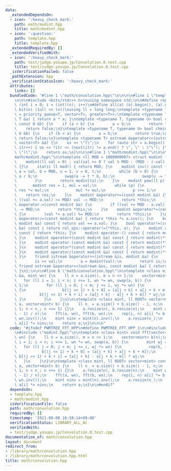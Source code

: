 ```yaml
---
data:
  _extendedDependsOn:
  - icon: ':heavy_check_mark:'
    path: math/modint.hpp
    title: math/modint.hpp
  - icon: ':question:'
    path: template.hpp
    title: template.hpp
  _extendedRequiredBy: []
  _extendedVerifiedWith:
  - icon: ':heavy_check_mark:'
    path: test/judge.yosupo.jp/Convolution.0.test.cpp
    title: test/judge.yosupo.jp/Convolution.0.test.cpp
  _isVerificationFailed: false
  _pathExtension: hpp
  _verificationStatusIcon: ':heavy_check_mark:'
  attributes:
    links: []
  bundledCode: "#line 1 \"math/convolution.hpp\"\n\n\n\n#line 1 \"template.hpp\"\n\
    \n\n\n#include <bits/stdc++.h>\nusing namespace std;\n\n#define rep(i, n) for\
    \ (int i = 0; i < (int)(n); i++)\n#define all(a) (a).begin(), (a).end()\n#define\
    \ bit(n) (1ull << (n))\nusing ll = long long;\ntemplate <typename T> using priority_queue_rev\
    \ = priority_queue<T, vector<T>, greater<T>>;\ntemplate <typename T> T sq(const\
    \ T &a) { return a * a; }\ntemplate <typename T, typename U> bool chmax(T &a,\
    \ const U &b) {\n    if (a < b) {\n        a = b;\n        return true;\n    }\n\
    \    return false;\n}\ntemplate <typename T, typename U> bool chmin(T &a, const\
    \ U &b) {\n    if (b < a) {\n        a = b;\n        return true;\n    }\n   \
    \ return false;\n}\ntemplate <typename T> ostream &operator<<(ostream &os, const\
    \ vector<T> &a) {\n    os << \"(\";\n    for (auto itr = a.begin(); itr != a.end();\
    \ itr++) { os << *itr << (next(itr) != a.end() ? \", \" : \"\"); }\n    os <<\
    \ \")\";\n    return os;\n}\n\n\n#line 1 \"math/modint.hpp\"\n\n\n\n#line 5 \"\
    math/modint.hpp\"\n\ntemplate <ll MOD = 1000000007> struct modint {\n    ll val;\n\
    \    modint(ll val = 0) : val(val >= 0 ? val % MOD : (MOD - (-val) % MOD) % MOD)\
    \ {}\n    static ll mod() { return MOD; }\n    modint inv() const {\n        ll\
    \ a = val, b = MOD, u = 1, v = 0, t;\n        while (b > 0) {\n            t =\
    \ a / b;\n            swap(a -= t * b, b);\n            swap(u -= t * v, v);\n\
    \        }\n        return modint(u);\n    }\n    modint pow(ll p) const {\n \
    \       modint res = 1, mul = val;\n        while (p) {\n            if (p & 1)\
    \ res *= mul;\n            mul *= mul;\n            p >>= 1;\n        }\n    \
    \    return res;\n    }\n    modint &operator+=(const modint &a) {\n        if\
    \ ((val += a.val) >= MOD) val -= MOD;\n        return *this;\n    }\n    modint\
    \ &operator-=(const modint &a) {\n        if ((val += MOD - a.val) >= MOD) val\
    \ -= MOD;\n        return *this;\n    }\n    modint &operator*=(const modint &a)\
    \ {\n        (val *= a.val) %= MOD;\n        return *this;\n    }\n    modint\
    \ &operator/=(const modint &a) { return *this *= a.inv(); }\n    bool operator==(const\
    \ modint &a) const { return val == a.val; }\n    bool operator!=(const modint\
    \ &a) const { return rel_ops::operator!=(*this, a); }\n    modint operator+()\
    \ const { return *this; }\n    modint operator-() const { return modint(-val);\
    \ }\n    modint operator+(const modint &a) const { return modint(*this) += a;\
    \ }\n    modint operator-(const modint &a) const { return modint(*this) -= a;\
    \ }\n    modint operator*(const modint &a) const { return modint(*this) *= a;\
    \ }\n    modint operator/(const modint &a) const { return modint(*this) /= a;\
    \ }\n    friend istream &operator>>(istream &is, modint &a) {\n        ll val;\n\
    \        is >> val;\n        a = modint(val);\n        return is;\n    }\n   \
    \ friend ostream &operator<<(ostream &os, const modint &a) { return os << a.val;\
    \ }\n};\n\n\n#line 6 \"math/convolution.hpp\"\n\ntemplate <class mint> void fft(vector<mint>\
    \ &a, mint wn) {\n    ll n = a.size(), m = n >> 1;\n    vector<mint> b(n);\n \
    \   for (ll i = 1; i < n; i <<= 1, wn *= wn, swap(a, b)) {\n        mint wj =\
    \ 1;\n        for (ll j = 0; j < m; j += i, wj *= wn) {\n            rep(k, i)\
    \ {\n                b[(j << 1) + k + 0] = (a[j + k] + a[j + k + m]);\n      \
    \          b[(j << 1) + k + i] = (a[j + k] - a[j + k + m]) * wj;\n           \
    \ }\n        }\n    }\n}\n\ntemplate <class mint, ll ROOT> vector<mint> convolution_friendly(vector<mint>\
    \ a, vector<mint> b) {\n    ll n_ = a.size() + b.size() - 1, n;\n    for (n =\
    \ 1; n < n_; n <<= 1) {}\n    a.resize(n), b.resize(n);\n    mint wn = mint(ROOT).pow((mint::mod()\
    \ - 1) / n);\n    fft(a, wn), fft(b, wn);\n    rep(i, n) a[i] *= b[i];\n    fft(a,\
    \ wn.inv());\n    mint ninv = mint(n).inv();\n    a.resize(n_);\n    rep(i, n_)\
    \ a[i] *= ninv;\n    return a;\n}\n\n\n"
  code: "#ifndef PWMTREE_FFT_HPP\n#define PWMTREE_FFT_HPP 1\n\n#include \"../template.hpp\"\
    \n#include \"modint.hpp\"\n\ntemplate <class mint> void fft(vector<mint> &a, mint\
    \ wn) {\n    ll n = a.size(), m = n >> 1;\n    vector<mint> b(n);\n    for (ll\
    \ i = 1; i < n; i <<= 1, wn *= wn, swap(a, b)) {\n        mint wj = 1;\n     \
    \   for (ll j = 0; j < m; j += i, wj *= wn) {\n            rep(k, i) {\n     \
    \           b[(j << 1) + k + 0] = (a[j + k] + a[j + k + m]);\n               \
    \ b[(j << 1) + k + i] = (a[j + k] - a[j + k + m]) * wj;\n            }\n     \
    \   }\n    }\n}\n\ntemplate <class mint, ll ROOT> vector<mint> convolution_friendly(vector<mint>\
    \ a, vector<mint> b) {\n    ll n_ = a.size() + b.size() - 1, n;\n    for (n =\
    \ 1; n < n_; n <<= 1) {}\n    a.resize(n), b.resize(n);\n    mint wn = mint(ROOT).pow((mint::mod()\
    \ - 1) / n);\n    fft(a, wn), fft(b, wn);\n    rep(i, n) a[i] *= b[i];\n    fft(a,\
    \ wn.inv());\n    mint ninv = mint(n).inv();\n    a.resize(n_);\n    rep(i, n_)\
    \ a[i] *= ninv;\n    return a;\n}\n\n#endif"
  dependsOn:
  - template.hpp
  - math/modint.hpp
  isVerificationFile: false
  path: math/convolution.hpp
  requiredBy: []
  timestamp: '2021-08-08 16:58:14+09:00'
  verificationStatus: LIBRARY_ALL_AC
  verifiedWith:
  - test/judge.yosupo.jp/Convolution.0.test.cpp
documentation_of: math/convolution.hpp
layout: document
redirect_from:
- /library/math/convolution.hpp
- /library/math/convolution.hpp.html
title: math/convolution.hpp
---
```

